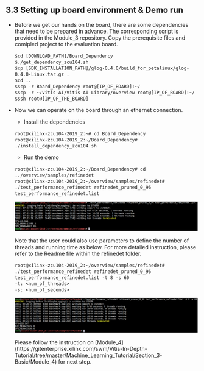 3.3 Setting up board environment & Demo run
-----------------------
* Before we get our hands on the board, there are some dependencies that need to be prepared in advance. The corresponding script is provided in the Module_3 repository. Copy the prerequisite files and comipled project to the evaluation board.
    ```
    $cd [DOWNLOAD_PATH]/Board_Dependency
    $./get_dependency_zcu104.sh
    $cp [SDK_INSTALLATION_PATH]/glog-0.4.0/build_for_petalinux/glog-0.4.0-Linux.tar.gz .
    $cd ..
    $scp -r Board_Dependency root@[IP_OF_BOARD]:~/
    $scp -r ~/Vitis-AI/Vitis-AI-Library/overview root@[IP_OF_BOARD]:~/
    $ssh root@[IP_OF_THE_BOARD]
    ```
 * Now we can operate on the board through an ethernet connection.
   * Install the dependencies
   ```
   root@xilinx-zcu104-2019_2:~# cd Board_Dependency
   root@xilinx-zcu104-2019_2:~/Board_Dependency# ./install_dependency_zcu104.sh
   ```
   * Run the demo
   ```
   root@xilinx-zcu104-2019_2:~/Board_Dependency# cd ../overview/samples/refinedet
   root@xilinx-zcu104-2019_2:~/overview/samples/refinedet# ./test_performance_refinedet refinedet_pruned_0_96 test_performance_refinedet.list
   ```
   <p align="left">
   <img src="images/demo_single_thread.png">
   </p>
   Note that the user could also use parameters to define the number of threads and running time as below. For more detailed instruction, please refer to the Readme file within the refinedet folder.
   
   ```
   root@xilinx-zcu104-2019_2:~/overview/samples/refinedet# ./test_performance_refinedet refinedet_pruned_0_96 test_performance_refinedet.list -t 8 -s 60
   -t: <num_of_threads>
   -s: <num_of_seconds>
   ```
   <p align="left">
   <img src="images/demo_multi_threads.png">
   </p>
   Please follow the instruction on [Module_4](https://gitenterprise.xilinx.com/swm/Vitis-In-Depth-Tutorial/tree/master/Machine_Learning_Tutorial/Section_3-Basic/Module_4) for next step. 

